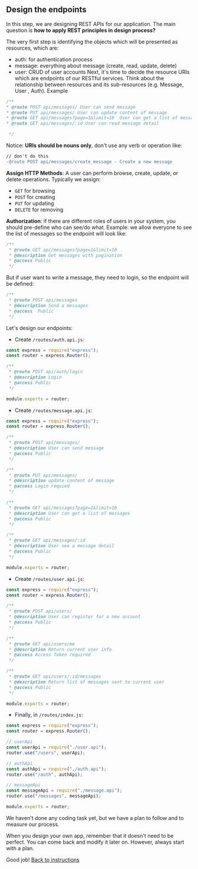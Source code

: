 ## Design the endpoints

In this step, we are designing REST APIs for our application. The main question is **how to apply REST principles in design process?**

The very first step is identifying the objects which will be presented as resources, which are:

- auth: for authentication process
- message: everything about message (create, read, update, delete)
- user: CRUD of user accounts
  Next, it's time to decide the resource URIs which are endpoints of our RESTful services. Think about the relationship between resources and its sub-resources (e.g. Message, User , Auth). Example

```javascript
/**
* @route POST api/messages/ User can send message
* @route PUT api/messages/ User can update content of message
* @route GET api/messages?page=1&limit=10  User can get a list of messages
* @route GET api/messages/:id User can read message detail

 */
```

Notice: **URIs should be nouns only**, don't use any verb or operation like:

```diff
// don't do this
-@route POST api/messages/create_message - Create a new message
```

**Assign HTTP Methods**: A user can perform browse, create, update, or delete operations. Typically we assign:

- `GET` for browsing
- `POST` for creating
- `PUT` for updating
- `DELETE` for removing

**Authorization**: if there are different roles of users in your system, you should pre-define who can see/do what. Example: we allow everyone to see the list of messages so the endpoint will look like:

```javascript
/**
 * @route GET api/messages?page=1&limit=10
 * @description Get messages with pagination
 * @access Public
 */
```

But if user want to write a message, they need to login, so the endpoint will be defined:

```javascript
/**
 * @route POST api/messages
 * @description Send a messages
 * @access  Public
 */
```

Let's design our endpoints:

- Create `/routes/auth.api.js`:

```javascript
const express = require("express");
const router = express.Router();

/**
 * @route POST api/auth/login
 * @description Login
 * @access Public
 */

module.exports = router;
```

- Create `/routes/message.api.js`:

```javascript
const express = require("express");
const router = express.Router();

/**
 * @route POST api/messages/
 * @description User can send message
 * @access Public
 */

/**
 * @route PUT api/messages/
 * @description update content of message
 * @access Login requied
 */

/**
 * @route GET api/messages?page=1&limit=10
 * @description User can get a list of messages
 * @access Public
 */

/**
 * @route GET api/messages/:id
 * @description User see a message detail
 * @access Public
 */

module.exports = router;
```

- Create `/routes/user.api.js`:

```javascript
const express = require("express");
const router = express.Router();

/**
 * @route POST api/users/
 * @description User can register for a new account
 * @access Public
 */

/**
 * @route GET api/users/me
 * @description Return current user info
 * @access Access Token required
 */

/**
 * @route GET api/users/:id/messages
 * @description Return list of messages sent to current user
 * @access Public
 */

module.exports = router;
```

- Finally, in `/routes/index.js`:

```javascript
const express = require("express");
const router = express.Router();

// userApi
const userApi = require("./user.api");
router.use("/users", userApi);

// authApi
const authApi = require("./auth.api");
router.use("/auth", authApi);

// messageApi
const messageApi = require("./message.api");
router.use("/messages", messageApi);

module.exports = router;
```

We haven't done any coding task yet, but we have a plan to follow and to measure our process.

When you design your own app, remember that it doesn't need to be perfect. You can come back and modify it later on. However, always start with a plan.

Good job! [Back to instructions](/README.md)
